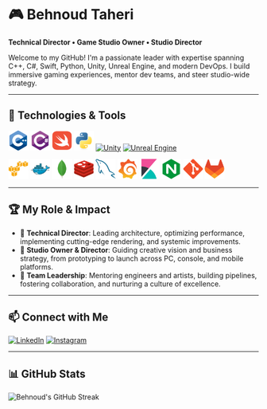 # 🎮 Behnoud Taheri
**Technical Director • Game Studio Owner • Studio Director**

Welcome to my GitHub! I'm a passionate leader with expertise spanning C++, C#, Swift, Python, Unity, Unreal Engine, and modern DevOps. I build immersive gaming experiences, mentor dev teams, and steer studio-wide strategy.

---

## 🚀 Technologies & Tools
<p align="left">
  <a href="https://isocpp.org/" target="_blank"><img src="https://raw.githubusercontent.com/devicons/devicon/master/icons/cplusplus/cplusplus-original.svg" width="40" height="40" alt="C++"/></a>
  <a href="https://docs.microsoft.com/dotnet/csharp/" target="_blank"><img src="https://raw.githubusercontent.com/devicons/devicon/master/icons/csharp/csharp-original.svg" width="40" height="40" alt="C#"/></a>
  <a href="https://swift.org/" target="_blank"><img src="https://raw.githubusercontent.com/devicons/devicon/master/icons/swift/swift-original.svg" width="40" height="40" alt="Swift"/></a>
  <a href="https://www.python.org/" target="_blank"><img src="https://raw.githubusercontent.com/devicons/devicon/master/icons/python/python-original.svg" width="40" height="40" alt="Python"/></a>
  <a href="https://unity.com/" target="_blank"><img src="https://cdn.worldvectorlogo.com/logos/unity-69.svg" width="40" height="40" alt="Unity"/></a>
  <a href="https://www.unrealengine.com/" target="_blank"><img src="https://cdn.worldvectorlogo.com/logos/unreal-engine-1.svg" width="40" height="40" alt="Unreal Engine"/></a>

  <br/>

  <a href="https://aws.amazon.com/" target="_blank"><img src="https://raw.githubusercontent.com/devicons/devicon/master/icons/amazonwebservices/amazonwebservices-original.svg" width="40" height="40" alt="AWS"/></a>
  <a href="https://www.docker.com/" target="_blank"><img src="https://raw.githubusercontent.com/devicons/devicon/master/icons/docker/docker-original.svg" width="40" height="40" alt="Docker"/></a>
  <a href="https://www.mongodb.com/" target="_blank"><img src="https://raw.githubusercontent.com/devicons/devicon/master/icons/mongodb/mongodb-original.svg" width="40" height="40" alt="MongoDB"/></a>
  <a href="https://www.redis.io/" target="_blank"><img src="https://raw.githubusercontent.com/devicons/devicon/master/icons/redis/redis-original.svg" width="40" height="40" alt="Redis"/></a>
  <a href="https://www.mysql.com/" target="_blank"><img src="https://raw.githubusercontent.com/devicons/devicon/master/icons/mysql/mysql-original.svg" width="40" height="40" alt="MySQL"/></a>
  <a href="https://grafana.com/" target="_blank"><img src="https://raw.githubusercontent.com/devicons/devicon/master/icons/grafana/grafana-original.svg" width="40" height="40" alt="Grafana"/></a>
  <a href="https://kibana.org/" target="_blank"><img src="https://raw.githubusercontent.com/devicons/devicon/master/icons/kibana/kibana-original.svg" width="40" height="40" alt="Kibana"/></a>
  <a href="https://www.nginx.com/" target="_blank"><img src="https://raw.githubusercontent.com/devicons/devicon/master/icons/nginx/nginx-original.svg" width="40" height="40" alt="Nginx"/></a>
  <a href="https://git-scm.com/" target="_blank"><img src="https://raw.githubusercontent.com/devicons/devicon/master/icons/git/git-original.svg" width="40" height="40" alt="Git"/></a>
  <a href="https://gitlab.com/" target="_blank"><img src="https://raw.githubusercontent.com/devicons/devicon/master/icons/gitlab/gitlab-original.svg" width="40" height="40" alt="GitLab"/></a>
</p>

---

## 🏆 My Role & Impact
- 🎯 **Technical Director**: Leading architecture, optimizing performance, implementing cutting-edge rendering, and systemic improvements.
- 🏢 **Studio Owner & Director**: Guiding creative vision and business strategy, from prototyping to launch across PC, console, and mobile platforms.
- 🤝 **Team Leadership**: Mentoring engineers and artists, building pipelines, fostering collaboration, and nurturing a culture of excellence.

---

## 📫 Connect with Me
[![LinkedIn](https://img.shields.io/badge/LinkedIn-%230077B5?style=for-the-badge&logo=linkedin&logoColor=white)](https://linkedin.com/in/behnoudtaheri)
[![Instagram](https://img.shields.io/badge/Instagram-E1306C?style=for-the-badge&logo=instagram&logoColor=white)](https://instagram.com/behnoudt)

---

## 📊 GitHub Stats
<p align="left">
  <img src="https://github-readme-streak-stats.herokuapp.com?user=Behnoud&theme=vue-dark&hide_border=true" alt="Behnoud's GitHub Streak" />
</p>



